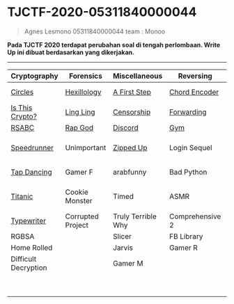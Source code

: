 # TJCTF-2020-05311840000044
> Agnes Lesmono 05311840000044 team : Monoo

**Pada TJCTF 2020 terdapat perubahan soal di tengah perlombaan. Write Up ini dibuat berdasarkan yang dikerjakan.**

------------------------------------------------------------

Cryptography | Forensics | Miscellaneous | Reversing | Web | Binary
------------ | ------------- | ------------- | ------------- | ------------- | -------------
[Circles](https://github.com/lumbricina/TJCTF-2020-05311840000044/tree/master/Cryptography/Circles) | [Hexillology](https://github.com/lumbricina/TJCTF-2020-05311840000044/tree/master/Forensics/Hexillology) | [A First Step](https://github.com/lumbricina/TJCTF-2020-05311840000044/tree/master/Miscellaneous/A%20First%20Step) | [Chord Encoder](https://github.com/lumbricina/TJCTF-2020-05311840000044/tree/master/Reversing/Chord%20Encoder) | [Broken Button](https://github.com/lumbricina/TJCTF-2020-05311840000044/tree/master/Web/Broken%20Button) | Tinder
[Is This Crypto?](https://github.com/lumbricina/TJCTF-2020-05311840000044/tree/master/Cryptography/Is%20This%20Crypto) | [Ling Ling](https://github.com/lumbricina/TJCTF-2020-05311840000044/tree/master/Forensics/Ling%20Ling) | [Censorship](https://github.com/lumbricina/TJCTF-2020-05311840000044/tree/master/Miscellaneous/Censorship) | [Forwarding](https://github.com/lumbricina/TJCTF-2020-05311840000044/tree/master/Reversing/Forwarding) | [Gamer W](https://github.com/lumbricina/TJCTF-2020-05311840000044/tree/master/Web/Gamer%20W) | Seashells
[RSABC](https://github.com/lumbricina/TJCTF-2020-05311840000044/tree/master/Cryptography/RSABC) | [Rap God](https://github.com/lumbricina/TJCTF-2020-05311840000044/tree/master/Forensics/Rap%20God) | [Discord](https://github.com/lumbricina/TJCTF-2020-05311840000044/tree/master/Miscellaneous/Discord) | [Gym](https://github.com/lumbricina/TJCTF-2020-05311840000044/tree/master/Reversing/Gym) | [Login](https://github.com/lumbricina/TJCTF-2020-05311840000044/tree/master/Web/Login) | OSRS
[Speedrunner](https://github.com/lumbricina/TJCTF-2020-05311840000044/tree/master/Cryptography/Speedrunner) | Unimportant | [Zipped Up](https://github.com/lumbricina/TJCTF-2020-05311840000044/tree/master/Miscellaneous/Zipped%20Up) | Login Sequel | [Sarah Palin Fanpage](https://github.com/lumbricina/TJCTF-2020-05311840000044/tree/master/Web/Sarah%20Palin%20Fanpage) | El Primo
[Tap Dancing](https://github.com/lumbricina/TJCTF-2020-05311840000044/tree/master/Cryptography/Tap%20Dancing) | Gamer F | arabfunny | Bad Python | Weak Password | Stop
[Titanic](https://github.com/lumbricina/TJCTF-2020-05311840000044/tree/master/Cryptography/Titanic) | Cookie Monster | Timed | ASMR | Congenial Octo Couscous | Cookie Library
[Typewriter](https://github.com/lumbricina/TJCTF-2020-05311840000044/tree/master/Cryptography/Typewriter) | Corrupted Project | Truly Terrible Why | Comprehensive 2 | File Viewer | Naughty
RGBSA |  | Slicer | FB Library |  | 
Home Rolled |  | Jarvis | Gamer R | Circus | 
Difficult Decryption |  | Gamer M |  | Moar Horse 4 | 
[]() |  |  |  | Admin Secret | 
[]() |  |  |  |  |  
